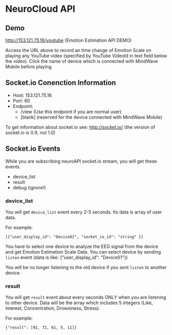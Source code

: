 # NeuroCloud API


## Demo

<http://153.121.75.16/youtube> (Emotion Estimation API DEMO)

Access the URL above to record an time change of Emotion Scale on playing any YouTube video (specified by YouTube VideoId in text field below the video). Click the name of device which is connected with MindWave Mobile before playing.

## Socket.io Conenction Information

- Host: 153.121.75.16
- Port: 80
- Endpoint:
    + /view  (Use this endpoint if you are normal user)
    + [blank]  (reserved for the device connected with MindWave Mobile)

To get information about socket.io see: <http://socket.io/> (the version of socket.io is 0.9, not 1.0)

## Socket.io Events

While you are subscribing neuroAPI socket.io stream, you will get these events.

- device_list
- result
- debug (ignore!)

### device_list

You will get `device_list` event every 2-5 seconds. Its data is array of user data. 

For example:

    [{"user_display_id": "Device01", "socket_io_id": "string" }]

You have to select one device to analyze the EEG signal from the device and get Emotion Estimation Scale Data. You can select device by sending `listen` event (data is like: {"user_display_id": "Device01"})

You will be no longer listening to the old device if you sent `listen` to another device.

### result

You will get `result` event about every seconds ONLY when you are listening to other device. Data will be the array which includes 5 integers (Like, Interest, Concentration, Drowsiness, Stress).

For example: 

    {"result": [92, 72, 61, 5, 11]}
